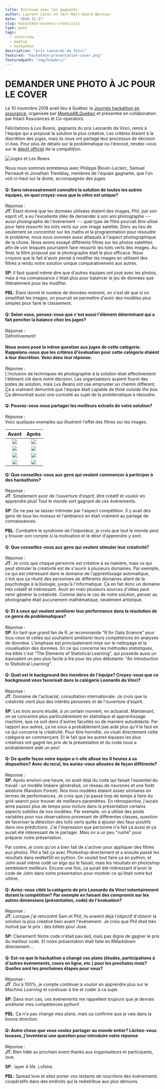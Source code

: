 ```yaml
---
title: Entrevue avec les gagnants
author: Laurent Caron et <br> Marc-André Bernier
date: '2018-11-17'
slug: hackathon-winners-creativity
type: post
tags:
  - interview
  - meetup
  - hackathon
description: "prix Leonardo da Vinci"
featured: "hackathon-presentation-cover.png"
featuredpath: "img/headers/"
---
```


# DEMANDER UNE PHOTO À JC POUR LE COVER

Le 10 novembre 2018 avait lieu à Québec la [Journée hackathon en assurance](https://www.facebook.com/events/185652975580020/), organisée par [MeetupMLQuebec](https://www.facebook.com/MeetupMLQuebec) et présentée en collaboration par Intact Assurances et Co-operators.

Félicitations à *Les Beans*, gagnants du prix Leonardo da Vinci, remis à l'équipe qui a proposé la solution la plus créative. Les critères étaient à la discrétion des juges, mais ils nous ont partagé leur processus de décision ci-bas. Pour plus de détails sur la problématique ou l'énoncé, rendez-vous sur le [dépôt officiel](https://github.com/dot-layer/meetup-ML-assurance-hackathon) de la compétition.

![Juges et Les Beans](MeetupMLQuebec2018_054.jpg)

Nous nous sommes entretenus avec Philippe Blouin-Leclerc, Samuel Perreault et Jonathan Tremblay, membres de l'équipe gagnante, que l'on voit ci-haut sur la droite, accompagnés des juges.

#### Q: Sans nécessairement connaître la solution de toutes les autres équipes, en quoi croyez-vous que la vôtre est unique?

Réponse :  
**JT**: Étant donné que les données utilisées étaient des images, Phil, par son esprit vif, a eu l'excellente idée de demander à son ami photographe --- aussi photographe de l'événement --- quel type de filtre pourrait être utlisé pour faire ressortir les toits verts sur une image satellite.
Donc au lieu de seulement se concentrer sur les maths et la programmation pour résoudre le problème, nous nous sommes aussi attaqués à l'aspect photographique de la chose. Nous avons essayé différents filtres sur les photos satelittes afin de voir lesquels pourraient faire ressortir les toits verts des images.
Au final, le filtre proposé par le photographe était le plus efficace. Nous croyons que le fait d'avoir pensé à modifier les images en utilisant des filtres a rendu notre solution unique comparativement aux autres.

**SP**: Il faut quand même dire que d'autres équipes ont joué avec les photos, mais à ma connaissance c'était plus pour balancer le jeu de données que littéralement pour les modifier.

**PBL**: Étant donné le nombre de données restreint, on s'est dit que si on simplifiait les images, on pourrait se permettre d'avoir des modèles plus simples pour faire le classement.

#### Q: Selon vous, pensez-vous que c'est aussi l'élément déterminant qui a fait pencher la balance chez les juges?

Réponse :  
Définitivement!

#### Nous avons posé la même question aux juges de cette catégorie. Rappelons-nous que les critères d'évaluation pour cette catégorie étaient à leur discrétion. Voici donc leur réponse.

Réponse :  
L'inclusion de techniques de photographie à la solution était effectivement l'élément clé dans notre décision. Les organisateurs avaient fourni des pistes de solution, mais *Les Beans* ont osé emprunter un chemin différent. Ça a vraiment démontré que l'équipe était capable de *think outside the box*. Ça démontrait aussi une curiosité au sujet de la problématique à résoudre.

#### Q: Pouvez-vous nous partager les meilleurs extraits de votre solution?

Réponse :  
Voici quelques exemples qui illustrent l'effet des filtres sur les images.

| Avant          | Après            |
:---------------:|:-----------------:
![](image-2.png) | ![](image-2.jpg)
![](image-4.png) | ![](image-4.jpg)
![](image-7.png) | ![](image-7.jpg)
![](image-13.png) | ![](image-13.jpg)


#### Q: Que conseillez-vous aux gens qui veulent commencer à participer à des hackathons?

Réponse :  
**JT**: Simplement avoir de l'ouverture d'esprit, être créatif et vouloir en apprendre plus! Tout le monde sort gagnant de ces événements.

**SP**: De ne pas se laisser intimider par l'aspect compétition. Il y avait des gens de tous les niveaux et l'ambiance en était vraiment au partage de connaissances.

**PBL**: Combattre le syndrome de l'imposteur, je crois que tout le monde peut y trouver son compte si la motivation et le désir d'apprendre y sont.


#### Q: Que conseillez-vous aux gens qui veulent stimuler leur créativité?

Réponse :  
**JT**: Je crois que chaque personne est créative à sa manière, mais ce qui peut stimuler la créativité est de s'ouvrir à plusieurs domaines. Par exemple, ce qui est intéressant dans le domaine de l'apprentissage automatique, c'est que ça réunit des personnes de différents domaines allant de la psychologie à la biologie, jusqu'à l'informatique. Ça en fait donc un domaine très créatif et intéressant. 
Avoir en main plusieurs sources d'idées peut venir générer la créativité. Comme dans le cas de notre solution, penser au photographe était aucunement mathématique, seulement artistique.


#### Q: Et à ceux qui veulent améliorer leur performance dans la résolution de ce genre de problématiques?

Réponse :  
**SP**: En tant que grand fan de R, je recommande "R for Data Science" pour tous ceux et celles qui souhaitent améliorer leurs compétences en analyses de données.
L'emphase est principalement mise sur le nettoyage et la visualisation des données. En ce qui concerne les méthodes statistiques, ma bible c'est
"The Elements of Statistical Learning", qui possède aussi un équivalent un peu plus facile à lire pour les plus débutants: "An Introduction to Statistical Learning".


#### Q: Quel est le background des membres de l'équipe? Croyez-vous que ce background vous favorisait dans la catégorie Leonardo da Vinci?

Réponse :  
**JT**: Domaine de l'actuariat, consultation internationale. Je crois que la créativité vient plus des intérêts personels et de l'ouverture d'esprit. 

**SP**: Les trois avons étudié, à un certain moment, en actuariat. Maintenant, on se concentre plus particulièrement en statistique et apprentissage machine,
que ce soit dans d'autres facultés ou de manière autodidacte. Par rapport aux autres, ça ne nous a probablement pas aidé plus qu'il le faut en ce qui concerne la créativité. 
Pour être honnête, on visait directement cette catégorie en commençant. Et le fait que les autres équipes les plus créatives ont gagné les prix de la présentation et du code nous
a probablement aidé un peu!


#### Q: De quelle façon votre équipe a-t-elle alloué les 6 heures à sa disposition? Avec du recul, les auriez-vous allouées de façon différente?

Réponse :  
**SP**: Après environ une heure, on avait déjà du code qui faisait l'essentiel du travail : un modèle linéaire généralisé, un réseau de neurones et une forêt aléatoire (Random Forest).
Nos trois modèles étaient assez similaires en termes de performances. Je crois que j'ai passé trop de temps à faire du grid-search pour trouver de meilleurs
paramètres. En rétrospective, j'aurais aimé passez plus de temps pour inclure dans la présentation certains aspects subtiles de nos modèles. Par exemple,
on a utilisé des poids variables pour nos observations provenant de différentes classes, question de favoriser la détection des toits verts quitte à ajouter
des faux-positifs dans nos prédictions. J'ai l'impression que personne n'a fait ça aussi et ça aurait été intéressant de le partager. Mais on a un peu
"rushé" pour préparer notre présentation.

Par contre, je crois qu'on a bien fait de s'activer pour appliquer des filtres aux photos. Phil a fait ça avec Photoshop directement et a ensuite passé
les résultats dans resNet50 en python. On voulait tout faire ça en python, et John avait même codé un algo qui le faisait; mais les résultats en 
photoshop semblaient meilleurs. Encore une fois, ça aurait été intéressant d'avoir le code de John dans notre présentation pour montrer ce qu'était notre
but ultime.


#### Q: Aviez-vous ciblé la catégorie de prix Leonardo da Vinci volontairement durant la compétition? Par exemple en faisant des compromis sur les autres dimensions (présentation, code) de l'évaluation?

Réponse :  
**JT**: Lorsque j'ai rencontré Sam et Phil, ils avaient déjà l'objectif d'obtenir la solution la plus créative bien avant l'événement. Je crois que Phil était très motivé par le prix : des billets pour José.

**SP**: Clairement! Notre code n'était pas laid, mais pas digne de gagner le prix du meilleur code. Et notre présentation était faite en RMarkdown directement...


#### Q: Est-ce que le hackathon a changé vos plans (études, participations à d'autres événements, cours en ligne, etc.) pour les prochains mois? Quelles sont les prochaines étapes pour vous?

Réponse :  
**JT**: Oui à 100%, je compte continuer à vouloir en apprendre plus sur le *Machine Learning* et continuer à lire et coder à ce sujet.

**SP**: Dans mon cas, ces événements me rappellent toujours que je devrais améliorer mes compétences python!

**PBL**: Ça n'a pas changé mes plans, mais ça confirme que je vais dans la bonne direction. 


#### Q: Autre chose que vous voulez partager au monde entier? Lâchez-vous lousses, j'inventerai une question pour introduire votre réponse

Réponse :  
**JT**: Bien hâte au prochain event thanks aux organisateurs et participants, love.

**SP**: .layer 4 life. Lofstre.

**PBL**: Spread love et allez porter vos restants de nourriture des événements coopératifs dans des endroits qui la redistribue aux plus démunis.